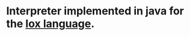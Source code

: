 # Interpreter implemented in java for the [lox language](https://craftinginterpreters.com/the-lox-language.html).
